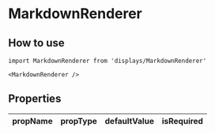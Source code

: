 # MarkdownRenderer

## How to use

```
import MarkdownRenderer from 'displays/MarkdownRenderer'
```

```
<MarkdownRenderer />
```

## Properties

| propName | propType | defaultValue | isRequired |
| - | - | - | - |
